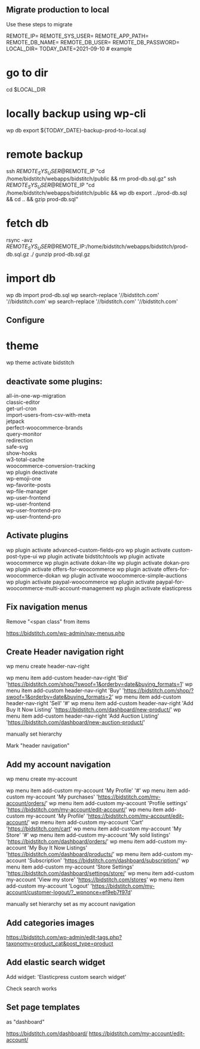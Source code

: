Migrate production to local
------------------------

Use these steps to migrate

REMOTE_IP=
REMOTE_SYS_USER=
REMOTE_APP_PATH=
REMOTE_DB_NAME=
REMOTE_DB_USER=
REMOTE_DB_PASSWORD=
LOCAL_DIR=
TODAY_DATE=2021-09-10 # example

# go to dir

cd $LOCAL_DIR

# locally backup using wp-cli

wp db export ${TODAY_DATE}-backup-prod-to-local.sql

# remote backup 
ssh $REMOTE_SYS_USER@$REMOTE_IP "cd /home/bidstitch/webapps/bidstitch/public && rm prod-db.sql.gz"
ssh $REMOTE_SYS_USER@$REMOTE_IP "cd /home/bidstitch/webapps/bidstitch/public && wp db export ../prod-db.sql && cd .. && gzip prod-db.sql"

# fetch db
rsync -avz $REMOTE_SYS_USER@$REMOTE_IP:/home/bidstitch/webapps/bidstitch/prod-db.sql.gz ./
gunzip prod-db.sql.gz

# import db
wp db import prod-db.sql
wp search-replace '//bidstitch.com'  '//bidstitch.com'
wp search-replace '\/\/bidstitch.com'  '\/\/bidstitch.com'


Configure
---------

# theme

wp theme activate bidstitch

deactivate some plugins:
------------------------


all-in-one-wp-migration \
classic-editor \
get-url-cron \
import-users-from-csv-with-meta \
jetpack \
perfect-woocommerce-brands \
query-monitor \
redirection \
safe-svg \
show-hooks \
w3-total-cache \
woocommerce-conversion-tracking \
wp plugin deactivate \
wp-emoji-one \
wp-favorite-posts \
wp-file-manager \
wp-user-frontend \
wp-user-frontend \
wp-user-frontend-pro \
wp-user-frontend-pro 


Activate plugins
----------------

wp plugin activate advanced-custom-fields-pro
wp plugin activate custom-post-type-ui
wp plugin activate bidstitchtools
wp plugin activate woocommerce
wp plugin activate dokan-lite
wp plugin activate dokan-pro
wp plugin activate offers-for-woocommerce
wp plugin activate offers-for-woocommerce-dokan
wp plugin activate woocommerce-simple-auctions
wp plugin activate paypal-woocommerce
wp plugin activate paypal-for-woocommerce-multi-account-management
wp plugin activate elasticpress


Fix navigation menus
--------------------

Remove "<span class" from items

https://bidstitch.com/wp-admin/nav-menus.php


Create Header navigation right
-----------------------

wp menu create header-nav-right

wp menu item add-custom header-nav-right 'Bid' 'https://bidstitch.com/shop/?swoof=1&orderby=date&buying_formats=1'
wp menu item add-custom header-nav-right 'Buy' 'https://bidstitch.com/shop/?swoof=1&orderby=date&buying_formats=2'
wp menu item add-custom header-nav-right 'Sell' '#'
    wp menu item add-custom header-nav-right 'Add Buy It Now Listing' 'https://bidstitch.com/dashboard/new-product/'
    wp menu item add-custom header-nav-right 'Add Auction Listing' 'https://bidstitch.com/dashboard/new-auction-product/'

manually set hierarchy

Mark "header navigation"


Add my account navigation
-------------------------

wp menu create my-account

wp menu item add-custom my-account 'My Profile' '#'
    wp menu item add-custom my-account 'My purchases' 'https://bidstitch.com/my-account/orders/'
    wp menu item add-custom my-account 'Profile settings' 'https://bidstitch.com/my-account/edit-account/'
    wp menu item add-custom my-account 'My Profile' 'https://bidstitch.com/my-account/edit-account/'
    wp menu item add-custom my-account 'Cart' 'https://bidstitch.com/cart'
wp menu item add-custom my-account 'My Store' '#'
    wp menu item add-custom my-account 'My sold listings' 'https://bidstitch.com/dashboard/orders/'
    wp menu item add-custom my-account 'My Buy It Now Listings' 'https://bidstitch.com/dashboard/products/'
    wp menu item add-custom my-account 'Subscription' 'https://bidstitch.com/dashboard/subscription/'
    wp menu item add-custom my-account 'Store Settings' 'https://bidstitch.com/dashboard/settings/store/'
    wp menu item add-custom my-account 'View my store' 'https://bidstitch.com/stores'
wp menu item add-custom my-account 'Logout' 'https://bidstitch.com/my-account/customer-logout/?_wpnonce=ef9eb7f97d'

manually set hierarchy
set as my account navigation

Add categories images
---------------------

https://bidstitch.com/wp-admin/edit-tags.php?taxonomy=product_cat&post_type=product

Add elastic search widget
-----------------

Add widget: 'Elasticpress custom search widget'

Check search works


Set page templates
------------------

as "dashboard"

https://bidstitch.com/dashboard/
https://bidstitch.com/my-account/edit-account/



